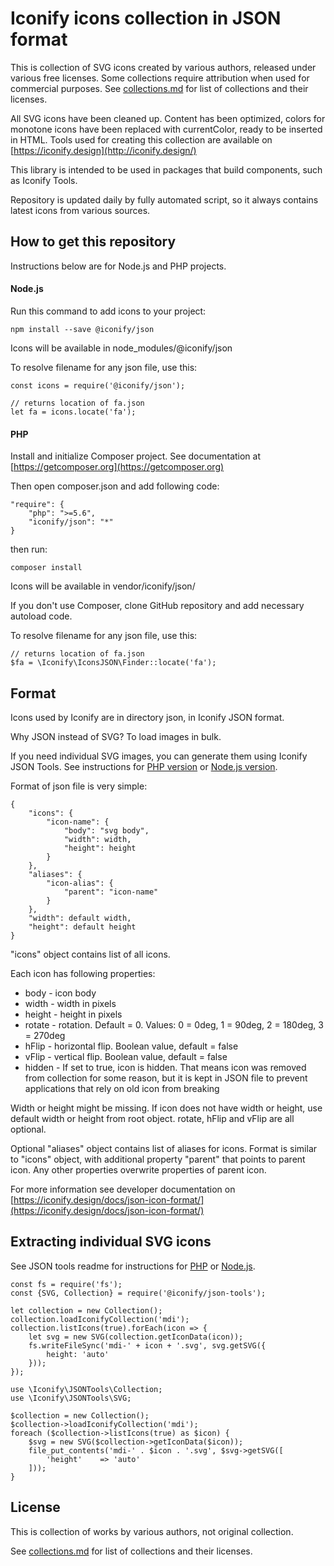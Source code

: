 # Iconify icons collection in JSON format

This is collection of SVG icons created by various authors, released under various free licenses. Some collections require attribution when used for commercial purposes. See [collections.md](./collections.md) for list of collections and their licenses.

All SVG icons have been cleaned up. Content has been optimized, colors for monotone icons have been replaced with currentColor, ready to be inserted in HTML. Tools used for creating this collection are available on [https://iconify.design](http://iconify.design/)

This library is intended to be used in packages that build components, such as Iconify Tools.

Repository is updated daily by fully automated script, so it always contains latest icons from various sources.


## How to get this repository

Instructions below are for Node.js and PHP projects.


#### Node.js

Run this command to add icons to your project:

```
npm install --save @iconify/json
```

Icons will be available in node_modules/@iconify/json

To resolve filename for any json file, use this:

```
const icons = require('@iconify/json');

// returns location of fa.json
let fa = icons.locate('fa');
```


#### PHP

Install and initialize Composer project. See documentation at [https://getcomposer.org](https://getcomposer.org)

Then open composer.json and add following code:

```
"require": {
    "php": ">=5.6",
    "iconify/json": "*"
}
```

then run:

```
composer install
```

Icons will be available in vendor/iconify/json/

If you don't use Composer, clone GitHub repository and add necessary autoload code.

To resolve filename for any json file, use this:

```
// returns location of fa.json
$fa = \Iconify\IconsJSON\Finder::locate('fa');
```


## Format

Icons used by Iconify are in directory json, in Iconify JSON format.

Why JSON instead of SVG? To load images in bulk. 

If you need individual SVG images, you can generate them using Iconify JSON Tools. See instructions for [PHP version](https://github.com/iconify-design/json-tools.php) or [Node.js version](https://github.com/iconify-design/json-tools.js).


Format of json file is very simple:

```
{
    "icons": {
        "icon-name": {
            "body": "svg body",
            "width": width,
            "height": height
        }
    },
    "aliases": {
        "icon-alias": {
            "parent": "icon-name"
        }
    },
    "width": default width,
    "height": default height
}
```

"icons" object contains list of all icons.

Each icon has following properties:
* body - icon body
* width - width in pixels
* height - height in pixels
* rotate - rotation. Default = 0. Values: 0 = 0deg, 1 = 90deg, 2 = 180deg, 3 = 270deg
* hFlip - horizontal flip. Boolean value, default = false
* vFlip - vertical flip. Boolean value, default = false
* hidden - If set to true, icon is hidden. That means icon was removed from collection for some reason, but it is kept in JSON file to prevent applications that rely on old icon from breaking

Width or height might be missing. If icon does not have width or height, use default width or height from root object.
rotate, hFlip and vFlip are all optional.

Optional "aliases" object contains list of aliases for icons. Format is similar to "icons" object, with additional property "parent" that points to parent icon. Any other properties overwrite properties of parent icon.

For more information see developer documentation on [https://iconify.design/docs/json-icon-format/](https://iconify.design/docs/json-icon-format/)


## Extracting individual SVG icons

See JSON tools readme for instructions for [PHP](https://github.com/iconify-design/json-tools.php) or [Node.js](https://github.com/iconify-design/json-tools.js).

```
const fs = require('fs');
const {SVG, Collection} = require('@iconify/json-tools');

let collection = new Collection();
collection.loadIconifyCollection('mdi');
collection.listIcons(true).forEach(icon => {
    let svg = new SVG(collection.getIconData(icon));
    fs.writeFileSync('mdi-' + icon + '.svg', svg.getSVG({
        height: 'auto'
    }));
});
```

```
use \Iconify\JSONTools\Collection;
use \Iconify\JSONTools\SVG;

$collection = new Collection();
$collection->loadIconifyCollection('mdi');
foreach ($collection->listIcons(true) as $icon) {
    $svg = new SVG($collection->getIconData($icon));
    file_put_contents('mdi-' . $icon . '.svg', $svg->getSVG([
        'height'    => 'auto'
    ]));
}
```


## License

This is collection of works by various authors, not original collection.

See [collections.md](./collections.md) for list of collections and their licenses.
